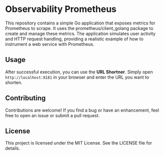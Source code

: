 # Observability Prometheus

This repository contains a simple Go application that exposes metrics for Prometheus to scrape. It uses the prometheus/client_golang package to create and manage these metrics. The application simulates user activity and HTTP request handling, providing a realistic example of how to instrument a web service with Prometheus.


## Usage

After successful execution, you can use the **URL Shortner**. Simply open `http://localhost:8181` in your browser and enter the URL you want to shorten.

## Contributing

Contributions are welcome! If you find a bug or have an enhancement, feel free to open an issue or submit a pull request.

## License

This project is licensed under the MIT License. See the LICENSE file for details.

